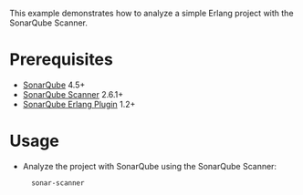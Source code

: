 This example demonstrates how to analyze a simple Erlang project with the SonarQube Scanner.

Prerequisites
=============
* [SonarQube](http://www.sonarqube.org/downloads/) 4.5+
* [SonarQube Scanner](http://docs.sonarqube.org/display/SCAN/Analyzing+with+SonarQube+Scanner) 2.6.1+
* [SonarQube Erlang Plugin](https://github.com/SonarCommunity/sonar-erlang) 1.2+

Usage
=====
* Analyze the project with SonarQube using the SonarQube Scanner:

        sonar-scanner

